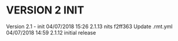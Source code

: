 
VERSION 2  INIT
===============

   Version 2.1 - init
      04/07/2018 15:26  2.1.13  nits
         f2ff363 Update .rmt.yml
      04/07/2018 14:59  2.1.12  initial release